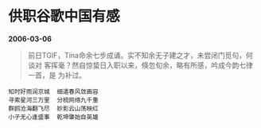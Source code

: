 # 供职谷歌中国有感

__2006-03-06__

> 前日TGIF，Tina命余七步成诵。实不知余无子建之才，未尝闭门觅句，何谈对
> 客挥毫？然自惊蛰日入职以来，倏忽旬余，略有所感，吟成今韵七律一首，是
> 为补过。

```
知时好雨润京城  细遣春风敛画容
寻索星河三万里  分梳网络九千重
群鸥沧海翻飞尽  妙影云山荡映红
小子无心逢盛事  乾坤肇始自英雄
```
